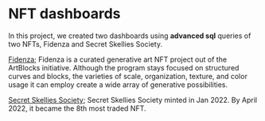 # NFT dashboards
In this project, we created two dashboards using **advanced sql** queries of two NFTs, Fidenza and Secret Skellies Society. 

[Fidenza](https://app.flipsidecrypto.com/dashboard/team-17-miniproject-2-fidenza-analysis-IUTFYP);
Fidenza is a curated generative art NFT project out of the ArtBlocks initiative. Although the program stays focused on structured curves and blocks, the varieties of scale, organization, texture, and color usage it can employ create a wide array of generative possibilities.

[Secret Skellies Society](https://app.flipsidecrypto.com/dashboard/team-17-miniproject-2-secret-skellies-society-analysis-NwOGXM);
Secret Skellies Society minted in Jan 2022. By April 2022, it became the 8th most traded NFT.

